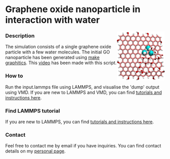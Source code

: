 # Graphene oxide nanoparticle in interaction with water

<img align="right" width="30%" src="GO-nanoparticle.png">

### Description

The simulation consists of a single graphene oxide particle with a few water molecules.
The initial GO nanoparticle has been generated using [make graphitics](https://github.com/velocirobbie/make-graphitics).
This [video](https://www.youtube.com/watch?v=5DaTJFEyUmI) has been made with this script.

### How to

Run the input.lammps file using LAMMPS, and visualise the 'dump' output using VMD. If you are new to LAMMPS and VMD, you can find [tutorials and instructions here](https://lammpstutorials.github.io/).

### Find LAMMPS tutorial

If you are new to LAMMPS, you can find [tutorials and instructions here](https://lammpstutorials.github.io/).

### Contact

Feel free to contact me by email if you have inquiries. You can find contact details on my [personal page](https://simongravelle.github.io/).
